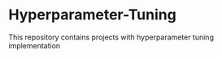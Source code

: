 # Hyperparameter-Tuning
This repository contains projects with hyperparameter tuning implementation
